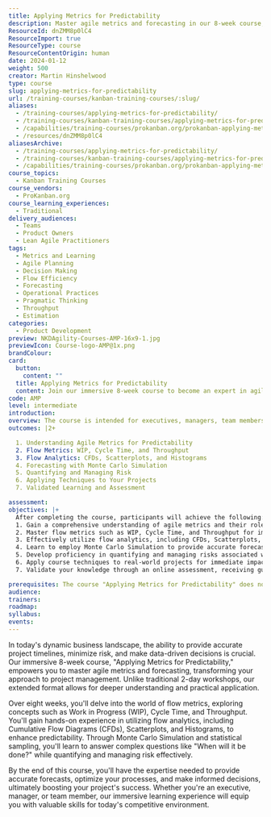 ```yaml
---
title: Applying Metrics for Predictability
description: Master agile metrics and forecasting in our 8-week course, "Applying Metrics for Predictability," to enhance project success and decision-making.
ResourceId: dnZMM8p0lC4
ResourceImport: true
ResourceType: course
ResourceContentOrigin: human
date: 2024-01-12
weight: 500
creator: Martin Hinshelwood
type: course
slug: applying-metrics-for-predictability
url: /training-courses/kanban-training-courses/:slug/
aliases:
  - /training-courses/applying-metrics-for-predictability/
  - /training-courses/kanban-training-courses/applying-metrics-for-predictability/
  - /capabilities/training-courses/prokanban.org/prokanban-applying-metrics-for-predictability/
  - /resources/dnZMM8p0lC4
aliasesArchive:
  - /training-courses/applying-metrics-for-predictability/
  - /training-courses/kanban-training-courses/applying-metrics-for-predictability/
  - /capabilities/training-courses/prokanban.org/prokanban-applying-metrics-for-predictability/
course_topics:
  - Kanban Training Courses
course_vendors:
  - ProKanban.org
course_learning_experiences:
  - Traditional
delivery_audiences:
  - Teams
  - Product Owners
  - Lean Agile Practitioners
tags:
  - Metrics and Learning
  - Agile Planning
  - Decision Making
  - Flow Efficiency
  - Forecasting
  - Operational Practices
  - Pragmatic Thinking
  - Throughput
  - Estimation
categories:
  - Product Development
preview: NKDAgility-Courses-AMP-16x9-1.jpg
previewIcon: Course-logo-AMP@1x.png
brandColour:
card:
  button:
    content: ""
  title: Applying Metrics for Predictability
  content: Join our immersive 8-week course to become an expert in agile metrics and forecasting. Gain the skills to predict project outcomes, reduce uncertainty, and improve your decision-making, all while learning at your own pace.
code: AMP
level: intermediate
introduction:
overview: The course is intended for executives, managers, team members, and anyone involved in Agile or Lean project management, aiming to enhance predictability and data-driven decision-making.
outcomes: |2+

  1. Understanding Agile Metrics for Predictability
  2. Flow Metrics: WIP, Cycle Time, and Throughput
  3. Flow Analytics: CFDs, Scatterplots, and Histograms
  4. Forecasting with Monte Carlo Simulation
  5. Quantifying and Managing Risk
  6. Applying Techniques to Your Projects
  7. Validated Learning and Assessment

assessment:
objectives: |+
  After completing the course, participants will achieve the following: 
  1. Gain a comprehensive understanding of agile metrics and their role in predictability.
  2. Master flow metrics such as WIP, Cycle Time, and Throughput for improved project management.
  3. Effectively utilize flow analytics, including CFDs, Scatterplots, and Histograms, to enhance predictability.
  4. Learn to employ Monte Carlo Simulation to provide accurate forecasts for project timelines.
  5. Develop proficiency in quantifying and managing risks associated with project outcomes.
  6. Apply course techniques to real-world projects for immediate impact.
  7. Validate your knowledge through an online assessment, receiving guidance on areas for improvement.

prerequisites: The course "Applying Metrics for Predictability" does not have specified prerequisites. It is open to a wide range of professionals interested in agile metrics and forecasting, regardless of their prior knowledge or experience. However, participants may benefit from having a basic understanding of Agile or Lean methodologies.
audience:
trainers:
roadmap:
syllabus:
events:
---
```


In today's dynamic business landscape, the ability to provide accurate project timelines, minimize risk, and make data-driven decisions is crucial. Our immersive 8-week course, "Applying Metrics for Predictability," empowers you to master agile metrics and forecasting, transforming your approach to project management. Unlike traditional 2-day workshops, our extended format allows for deeper understanding and practical application.

Over eight weeks, you'll delve into the world of flow metrics, exploring concepts such as Work in Progress (WIP), Cycle Time, and Throughput. You'll gain hands-on experience in utilizing flow analytics, including Cumulative Flow Diagrams (CFDs), Scatterplots, and Histograms, to enhance predictability. Through Monte Carlo Simulation and statistical sampling, you'll learn to answer complex questions like "When will it be done?" while quantifying and managing risk effectively.

By the end of this course, you'll have the expertise needed to provide accurate forecasts, optimize your processes, and make informed decisions, ultimately boosting your project's success. Whether you're an executive, manager, or team member, our immersive learning experience will equip you with valuable skills for today's competitive environment.
